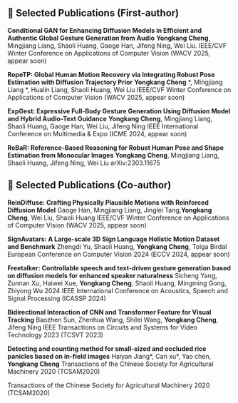 ## 📝 Selected Publications (First-author)
**Conditional GAN for Enhancing Diffusion Models in Efficient and Authentic Global Gesture Generation from Audio**
**Yongkang Cheng**, Mingjiang Liang, Shaoli Huang, Gaoge Han, Jifeng Ning, Wei Liu.
IEEE/CVF Winter Conference on Applications of Computer Vision (WACV 2025, appear soon)
                      
**RopeTP: Global Human Motion Recovery via Integrating Robust Pose Estimation with Diffusion Trajectory Prior**
**Yongkang Cheng** *, Mingjiang Liang *, Hualin Liang, Shaoli Huang, Wei Liu
IEEE/CVF Winter Conference on Applications of Computer Vision (WACV 2025, appear soon)

**ExpGest: Expressive Full-Body Gesture Generation Using Diffusion Model and Hybrid Audio-Text Guidance**
**Yongkang Cheng**, Mingjiang Liang, Shaoli Huang, Gaoge Han, Wei Liu, Jifeng Ning
IEEE International Conference on Multimedia & Expo (ICME 2024, appear soon)

**ReBaR: Reference-Based Reasoning for Robust Human Pose and Shape Estimation from Monocular Images**
**Yongkang Cheng**, Mingjiang Liang, Shaoli Huang, Jifeng Ning, Wei Liu
arXiv:2303.11675

## 📝 Selected Publications (Co-author)
**ReinDiffuse: Crafting Physically Plausible Motions with Reinforced Diffusion Model**
Gaoge Han, Mingjiang Liang, Jinglei Tang,**Yongkang Cheng**, Wei Liu, Shaoli Huang
IEEE/CVF Winter Conference on Applications of Computer Vision (WACV 2025, appear soon)

**SignAvatars: A Large-scale 3D Sign Language Holistic Motion Dataset and Benchmark**
Zhengdi Yu, Shaoli Huang, **Yongkang Cheng**, Tolga Birdal
European Conference on Computer Vision 2024 (ECCV 2024, appear soon)

**Freetalker: Controllable speech and text-driven gesture generation based on diffusion models for enhanced speaker naturalness**
Sicheng Yang, Zunnan Xu, Haiwei Xue, **Yongkang Cheng**, Shaoli Huang, Mingming Gong, Zhiyong Wu
2024 IEEE International Conference on Acoustics, Speech and Signal Processing (ICASSP 2024)

**Bidirectional Interaction of CNN and Transformer Feature for Visual Tracking**
Baozhen Sun, Zhenhua Wang, Shilei Wang, **Yongkang Cheng**, Jifeng Ning
IEEE Transactions on Circuits and Systems for Video Technology 2023 (TCSVT 2023)

**Detecting and counting method for small-sized and occluded rice panicles based on in-field images**
Haiyan Jiang*, Can xu*, Yao chen, **Yongkang Cheng**
Transactions of the Chinese Society for Agricultural Machinery 2020 (TCSAM2020)

Transactions of the Chinese Society for Agricultural Machinery 2020 (TCSAM2020)
<!--
<h2 id="publications" style="margin: 2px 0px -15px;">Publications</h2>

<div class="publications">
<ol class="bibliography">

{% for link in site.data.publications.main %}

<li>
<div class="pub-row">
  <div class="col-sm-3 abbr" style="position: relative;padding-right: 15px;padding-left: 15px;">
    {% if link.image %} 
    <img src="{{ link.image }}" class="teaser img-fluid z-depth-1" style="width=100;height=40%">
    {% if link.conference_short %} 
    <abbr class="badge">{{ link.conference_short }}</abbr>
    {% endif %}
    {% endif %}
  </div>
  <div class="col-sm-9" style="position: relative;padding-right: 15px;padding-left: 20px;">
      <div class="title"><a href="{{ link.pdf }}">{{ link.title }}</a></div>
      <div class="author">{{ link.authors }}</div>
      <div class="periodical"><em>{{ link.conference }}</em>
      </div>
    <div class="links">
      {% if link.pdf %} 
      <a href="{{ link.pdf }}" class="btn btn-sm z-depth-0" role="button" target="_blank" style="font-size:12px;">PDF</a>
      {% endif %}
      {% if link.code %} 
      <a href="{{ link.code }}" class="btn btn-sm z-depth-0" role="button" target="_blank" style="font-size:12px;">Code</a>
      {% endif %}
      {% if link.page %} 
      <a href="{{ link.page }}" class="btn btn-sm z-depth-0" role="button" target="_blank" style="font-size:12px;">Project Page</a>
      {% endif %}
      {% if link.bibtex %} 
      <a href="{{ link.bibtex }}" class="btn btn-sm z-depth-0" role="button" target="_blank" style="font-size:12px;">BibTex</a>
      {% endif %}
      {% if link.notes %} 
      <strong> <i style="color:#e74d3c">{{ link.notes }}</i></strong>
      {% endif %}
      {% if link.others %} 
      {{ link.others }}
      {% endif %}
    </div>
  </div>
</div>
</li>
<br>

{% endfor %}

</ol>
</div>

-->
